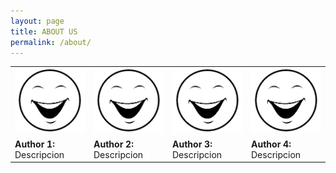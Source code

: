 ```yaml
---
layout: page
title: ABOUT US
permalink: /about/
---
```



<table>
  <tr>
    <td><img src="cara.png" alt="Author1"></td>
    <td><img src="cara.png" alt="Author2"></td>
    <td><img src="cara.png" alt="Author3"></td>
    <td><img src="cara.png" alt="Author4"></td>
  </tr>
  
  <tr>
   <td><b>Author 1:</b> Descripcion</td>
   <td><b>Author 2:</b> Descripcion</td>
   <td><b>Author 3:</b> Descripcion</td>  
   <td><b>Author 4:</b> Descripcion</td>
  </tr>
  
</table>






